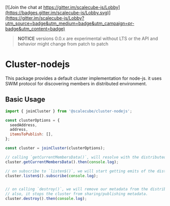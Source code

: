 [![Join the chat at https://gitter.im/scalecube-js/Lobby](https://badges.gitter.im/scalecube-js/Lobby.svg)](https://gitter.im/scalecube-js/Lobby?utm_source=badge&utm_medium=badge&utm_campaign=pr-badge&utm_content=badge)

> **NOTICE** versions 0.0.x are experimental without LTS or the API and behavior might change from patch to patch

# Cluster-nodejs

This package provides a default cluster implementation for node-js.
it uses SWIM protocol for discovering members in distributed environment.

## Basic Usage

```javascript
import { joinCluster } from '@scalecube/cluster-nodejs';

const clusterOptions = {
  seedAddress,
  address,
  itemsToPublish: [],
};

const cluster = joinCluster(clusterOptions);

// calling `getCurrentMembersData()`, will resolve with the distributed environment's latest state.
cluster.getCurrentMembersData().then(console.log); 

// on subscribe to `listen$()`, we will start getting emits of the distributed environment's latest state.
cluster.listen$().subscribe(console.log); 


// on calling `destroy()`, we will remove our metadata from the distributed environment. 
// also, it stops the cluster from sharing/publishing metadata.
cluster.destroy().then(console.log); 
```
